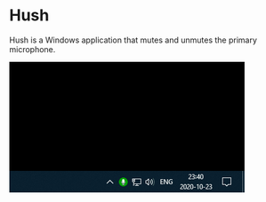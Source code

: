 # Hush

Hush is a Windows application that mutes and unmutes the primary microphone.

![Animation showing Hush](res/hush.gif)